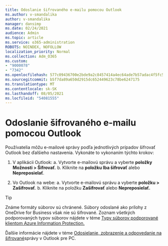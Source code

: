 ```yaml
---
title: Odoslanie šifrovaného e-mailu pomocou Outlook
ms.author: v-smandalika
author: v-smandalika
manager: dansimp
ms.date: 02/24/2021
audience: Admin
ms.topic: article
ms.service: o365-administration
ROBOTS: NOINDEX, NOFOLLOW
localization_priority: Normal
ms.collection: Adm_O365
ms.custom:
- "9000078"
- "7342"
ms.openlocfilehash: 577c09436700e2bde9a2c8457414a4ec64ade7b57adac4f5fc51ca7cffe73656
ms.sourcegitcommit: b5f7da89a650d2915dc652449623c78be6247175
ms.translationtype: MT
ms.contentlocale: sk-SK
ms.lasthandoff: 08/05/2021
ms.locfileid: "54081555"
---
```

# <a name="send-encrypted-email-using-outlook"></a>Odoslanie šifrovaného e-mailu pomocou Outlook

Používatelia môžu e-mailové správy podľa jednotlivých prípadov šifrovať Outlook bez ďalšieho nastavenia. Vykonáte to vykonaním týchto krokov:

1. V aplikácii Outlook: a. Vytvorte e-mailovú správu a vyberte **položky Možnosti > Šifrovať**. 
    b. Kliknite na **položku Iba šifrovať** alebo **Nepreposielať**.

2. Vo Outlook na webe: a. Vytvorte e-mailovú správu a vyberte **položku > Zašifrovať**.
    b. Kliknite na položku **Zašifrovať** alebo **Nepreposielať.**

> [!TIP]
> Známe formáty súborov sú chránené. Súbory odoslané ako prílohy z OneDrive for Business však nie sú šifrované. Zoznam všetkých podporovaných typov súborov nájdete v téme [Typy súborov podporované klientom Azure Information Protection.](https://docs.microsoft.com/azure/information-protection/rms-client/client-admin-guide-file-types)

Ďalšie informácie nájdete v téme [Odosielanie, zobrazenie a odpovedanie na šifrované](https://support.microsoft.com/topic/send-view-and-reply-to-encrypted-messages-in-outlook-for-pc-eaa43495-9bbb-4fca-922a-df90dee51980)správy v Outlook pre PC.



